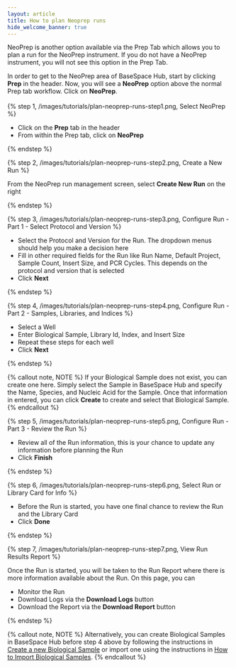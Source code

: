 ```yaml
---
layout: article
title: How to plan Neoprep runs
hide_welcome_banner: true
---
```


NeoPrep is another option available via the Prep Tab which allows you to plan a run for the NeoPrep instrument.  If you do not have a NeoPrep instrument, you will not see this option in the Prep Tab.

In order to get to the NeoPrep area of BaseSpace Hub, start by clicking **Prep** in the header.  Now, you will see a **NeoPrep** option above the normal Prep tab workflow.  Click on **NeoPrep**.
<br />
<br />
{% step 1, /images/tutorials/plan-neoprep-runs-step1.png, Select NeoPrep %}

- Click on the **Prep** tab in the header
- From within the Prep tab, click on **NeoPrep**

{% endstep %}

{% step 2, /images/tutorials/plan-neoprep-runs-step2.png, Create a New Run %}

From the NeoPrep run management screen, select **Create New Run** on the right

{% endstep %}

{% step 3, /images/tutorials/plan-neoprep-runs-step3.png, Configure Run - Part 1 - Select Protocol and Version %}

- Select the Protocol and Version for the Run.  The dropdown menus should help you make a decision here
- Fill in other required fields for the Run like Run Name, Default Project, Sample Count, Insert Size, and PCR Cycles.  This depends on the protocol and version that is selected
- Click **Next**

{% endstep %}

{% step 4, /images/tutorials/plan-neoprep-runs-step4.png, Configure Run - Part 2 - Samples, Libraries, and Indices %}

- Select a Well
- Enter Biological Sample, Library Id, Index, and Insert Size
- Repeat these steps for each well
- Click **Next**

{% endstep %}

{% callout note, NOTE %}
If your Biological Sample does not exist, you can create one here.  Simply select the Sample in BaseSpace Hub and specify the Name, Species, and Nucleic Acid for the Sample.  Once that information in entered, you can click **Create** to create and select that Biological Sample.
{% endcallout %}

{% step 5, /images/tutorials/plan-neoprep-runs-step5.png, Configure Run - Part 3 - Review the Run %}

- Review all of the Run information, this is your chance to update any information before planning the Run
- Click **Finish**

{% endstep %}

{% step 6, /images/tutorials/plan-neoprep-runs-step6.png, Select Run or Library Card for Info %}

- Before the Run is started, you have one final chance to review the Run and the Library Card
- Click **Done**

{% endstep %}

{% step 7, /images/tutorials/plan-neoprep-runs-step7.png, View Run Results Report %}

Once the Run is started, you will be taken to the Run Report where there is more information available about the Run.  On this page, you can
- Monitor the Run
- Download Logs via the **Download Logs** button
- Download the Report via the **Download Report** button

{% endstep %}

{% callout note, NOTE %}
Alternatively, you can create Biological Samples in BaseSpace Hub before step 4 above by following the instructions in [Create a new Biological Sample](/articles/tutorials/create-new-biological-samples/) or import one using the instructions in [How to Import Biological Samples](/articles/tutorials/import-biological-samples/).
{% endcallout %}

